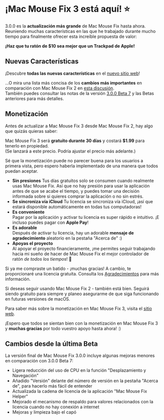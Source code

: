 # ¡Mac Mouse Fix 3 está aquí! ⭐️

3.0.0 es la **actualización más grande** de Mac Mouse Fix hasta ahora.\
Reuniendo muchas características en las que he trabajado durante mucho tiempo para finalmente ofrecer esta increíble propuesta de valor:

**¡Haz que tu ratón de $10 sea mejor que un Trackpad de Apple!**

## Nuevas Características

¡Descubre **todas las nuevas características** en el [nuevo sitio web](http://macmousefix.com/)!

...O mira una lista más concisa de los **cambios más importantes** en comparación con Mac Mouse Fix 2 en [esta discusión](https://github.com/noah-nuebling/mac-mouse-fix/discussions/743#discussioncomment-7938922).\
También puedes consultar las notas de la versión [3.0.0 Beta 7](https://github.com/noah-nuebling/mac-mouse-fix/releases/tag/3.0.0-Beta-7) y las Betas anteriores para más detalles.

## Monetización

Antes de actualizar a Mac Mouse Fix 3 desde Mac Mouse Fix 2, hay algo que quizás quieras saber:

Mac Mouse Fix 3 será **gratuito durante 30 días** y costará **$1.99** para tenerlo en propiedad.\
(Se lanzará a este precio. Podría ajustar el precio más adelante.)

Sé que la monetización puede no parecer buena para los usuarios a primera vista, pero espero haberla implementado de una manera que todos puedan aceptar.

- **Sin presiones**
   Tus días gratuitos solo se consumen cuando realmente usas Mac Mouse Fix. Así que no hay presión para usar la aplicación antes de que se acabe el tiempo, y puedes tomar una decisión informada sobre si quieres comprar la aplicación o no sin estrés.
- **Se sincroniza vía iCloud**
  Tu licencia se sincroniza vía iCloud, ¡así que estará disponible automáticamente en todas tus computadoras!
- **Es conveniente**\
   Pagar por la aplicación y activar tu licencia es super rápido e intuitivo. ¡E incluso puedes pagar con **Apple Pay**!
- **Es adorable**\
   Después de activar tu licencia, hay un adorable **mensaje de agradecimiento** aleatorio en la pestaña "Acerca de" :)
- **Apoyas el proyecto**\
   Al apoyar el proyecto financieramente, ¡me permites seguir trabajando hacia mi sueño de hacer de Mac Mouse Fix el mejor controlador de ratón *de todos los tiempos*! 🚀

Si ya me compraste un batido - ¡muchas gracias! A cambio, te proporcionaré una licencia gratuita. Consulta los [Agradecimientos](https://github.com/noah-nuebling/mac-mouse-fix/blob/master/Acknowledgements.md#-paypal-donations) para más información.

Si deseas seguir usando Mac Mouse Fix 2 - también está bien. Seguirá siendo gratuito para siempre y planeo asegurarme de que siga funcionando en futuras versiones de macOS.

Para saber más sobre la monetización en Mac Mouse Fix 3, visita el [sitio web](https://macmousefix.com/#price).

¡Espero que todos se sientan bien con la monetización en Mac Mouse Fix 3 y **muchas gracias** por todo vuestro apoyo hasta ahora! :)

## Cambios desde la última Beta

La versión final de Mac Mouse Fix 3.0.0 incluye algunas mejoras menores en comparación con 3.0.0 Beta 7:

- Ligera reducción del uso de CPU en la función "Desplazamiento y Navegación"
- Añadido "Versión" delante del número de versión en la pestaña "Acerca de", para hacerlo más fácil de entender
- Actualizada la cadena de licencia de la aplicación "Mac Mouse Fix Helper"
- Mejorado el mecanismo de respaldo para valores relacionados con la licencia cuando no hay conexión a internet
- Mejoras y limpieza bajo el capó